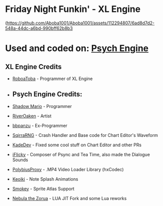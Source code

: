 # Friday Night Funkin' - XL Engine

(https://github.com/Aboba1001/Aboba1001/assets/112294807/6ad8d7d2-548a-44dc-a6bd-990bff62b8b3

# Used and coded on: [Psych Engine](https://gamebanana.com/mods/309789)

## XL Engine Credits
* [RoboaToba](https://youtube.com/@RoboaToba) - Programmer of XL Engine

* ## Psych Engine Credits: 
 * [Shadow Mario](https://twitter.com/Shadow_Mario_) - Programmer 
 * [RiverOaken](https://twitter.com/RiverOaken) - Artist 
 * [bbpanzu](https://twitter.com/bbsub3) - Ex-Programmer 
 * [SqirraRNG](https://twitter.com/gedehari) - Crash Handler and Base code for Chart Editor's Waveform 
 * [KadeDev](https://twitter.com/kade0912) - Fixed some cool stuff on Chart Editor and other PRs 
 * [iFlicky](https://twitter.com/flicky_i) - Composer of Psync and Tea Time, also made the Dialogue Sounds 
 * [PolybiusProxy](https://twitter.com/polybiusproxy) - .MP4 Video Loader Library (hxCodec) 
 * [Keoiki](https://twitter.com/Keoiki_) - Note Splash Animations 
 * [Smokey](https://twitter.com/Smokey_5_) - Sprite Atlas Support 
 * [Nebula the Zorua](https://twitter.com/Nebula_Zorua) - LUA JIT Fork and some Lua reworks
